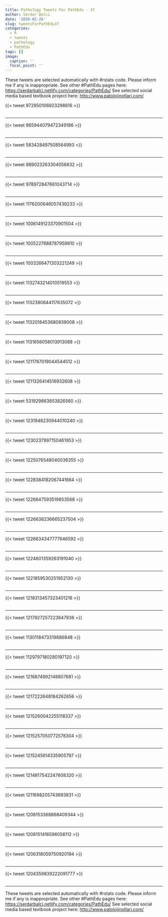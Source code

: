 ```yaml
---
title: Pathology Tweets For PathEdu - 37
author: Serdar Balci
date: '2020-02-26'
slug: tweetsForPathEdu37
categories:
  - R
  - tweets
  - pathology
  - PathEdu
tags: []
image:
  caption: ''
  focal_point: ''
---
```



These tweets are selected automatically with #rstats code. Please inform me if any is inappropriate.
See other #PathEdu pages here: https://serdarbalci.netlify.com/categories/PathEdu/ 
See selected social media based textbook project here: http://www.patolojinotlari.com/

{{< tweet 972950106923298816 >}}
<br>
<br>
<hr>
{{< tweet 965944079472349186 >}}
<br>
<br>
<hr>
{{< tweet 583428497508564993 >}}
<br>
<br>
<hr>
{{< tweet 989023263304056832 >}}
<br>
<br>
<hr>
{{< tweet 978972847661043714 >}}
<br>
<br>
<hr>
{{< tweet 1176200646057439233 >}}
<br>
<br>
<hr>
{{< tweet 1006149123370901504 >}}
<br>
<br>
<hr>
{{< tweet 1005227688787959810 >}}
<br>
<br>
<hr>
{{< tweet 1003266471303221249 >}}
<br>
<br>
<hr>
{{< tweet 1132743214010519553 >}}
<br>
<br>
<hr>
{{< tweet 1132380844117635072 >}}
<br>
<br>
<hr>
{{< tweet 1132018453680939008 >}}
<br>
<br>
<hr>
{{< tweet 1131656058013913088 >}}
<br>
<br>
<hr>
{{< tweet 1211787019044544512 >}}
<br>
<br>
<hr>
{{< tweet 1211326414516932608 >}}
<br>
<br>
<hr>
{{< tweet 531929863653826560 >}}
<br>
<br>
<hr>
{{< tweet 1231948230944010240 >}}
<br>
<br>
<hr>
{{< tweet 1230237997150461953 >}}
<br>
<br>
<hr>
{{< tweet 1225076548040036355 >}}
<br>
<br>
<hr>
{{< tweet 1228384182067441664 >}}
<br>
<br>
<hr>
{{< tweet 1226647593519853568 >}}
<br>
<br>
<hr>
{{< tweet 1226638236665237504 >}}
<br>
<br>
<hr>
{{< tweet 1226634347777646592 >}}
<br>
<br>
<hr>
{{< tweet 1224601359263191040 >}}
<br>
<br>
<hr>
{{< tweet 1221859530251952130 >}}
<br>
<br>
<hr>
{{< tweet 1218313457323401216 >}}
<br>
<br>
<hr>
{{< tweet 1217927257223847936 >}}
<br>
<br>
<hr>
{{< tweet 1130118473319886848 >}}
<br>
<br>
<hr>
{{< tweet 1129797180280197120 >}}
<br>
<br>
<hr>
{{< tweet 1216874992148807681 >}}
<br>
<br>
<hr>
{{< tweet 1217222648184262656 >}}
<br>
<br>
<hr>
{{< tweet 1215260042255118337 >}}
<br>
<br>
<hr>
{{< tweet 1215257050772578304 >}}
<br>
<br>
<hr>
{{< tweet 1215245614335905797 >}}
<br>
<br>
<hr>
{{< tweet 1214817542247608320 >}}
<br>
<br>
<hr>
{{< tweet 1211698205743693831 >}}
<br>
<br>
<hr>
{{< tweet 1208153368868409344 >}}
<br>
<br>
<hr>
{{< tweet 1208151416596058112 >}}
<br>
<br>
<hr>
{{< tweet 1206318059750920194 >}}
<br>
<br>
<hr>
{{< tweet 1204359839222091777 >}}
<br>
<br>
<hr>


These tweets are selected automatically with #rstats code. Please inform me if any is inappropriate.
See other #PathEdu pages here: https://serdarbalci.netlify.com/categories/PathEdu/ 
See selected social media based textbook project here: http://www.patolojinotlari.com/
